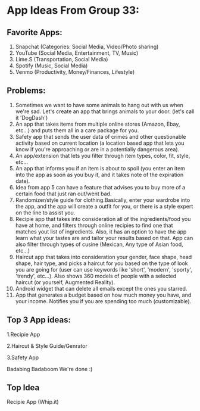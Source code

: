# App Ideas From Group 33:
## Favorite Apps:

1. Snapchat (Categories: Social Media, Video/Photo sharing)
2. YouTube (Social Media, Entertainment, TV, Music)
3. Lime.S (Transportation, Social Media)
4. Spotify (Music, Social Media)
5. Venmo (Productivity, Money/Finances, Lifestyle)

## Problems:
1. Sometimes we want to have some animals to hang out with us when we're sad. Let's create an app that brings animals to your door. (let's call it 'DogDash')
2. An app that takes items from multiple online stores (Amazon, Ebay, etc...) and puts them all in a care package for you.
3. Safety app that sends the user data of crimes and other questionable activity based on current location (a location based app that lets you know if you're approaching or are in a potentially dangerous area).
4. An app/extension that lets you filter through item types, color, fit, style, etc...
5. An app that informs you if an item is about to spoil (you enter an item into the app as soon as you buy it, and it takes note of the expiration date). 
6. Idea from app 5 can have a feature that advises you to buy more of a certain food that just ran out/went bad.
7. Randomizer/style guide for clothing.Basically, enter your wardrobe into the app, and the app will create a outfit for you, or there is a style expert on the line to assist you.
8. Recipie app that takes into consideration all of the ingredients/food you have at home, and filters through online recipies to find one that matches yout list of ingredients. Also, it has an option to have the app learn what your tastes are and tailor your results based on that. App can also filter through types of cusine (Mexican, Any type of Asian food, etc...)
9. Haircut app that takes into consideration your gender, face shape, head shape, hair type, and picks a haircut for you based on the type of look you are going for (user can use keywords like 'short', 'modern', 'sporty', 'trendy', etc...). Also shows 360 models of people with a selected haircut (or yourself, Augmented Reality).
10. Android widget that can delete all emails except the ones you starred.
11. App that generates a budget based on how much money you have, and your income. Notifies you if you are spending too much (customizable).

## Top 3 App ideas:

1.Recipie App 

2.Haircut & Style Guide/Genrator

3.Safety App

Badabing Badaboom We're done  :)


## Top Idea
Recipie App (Whip.it)
